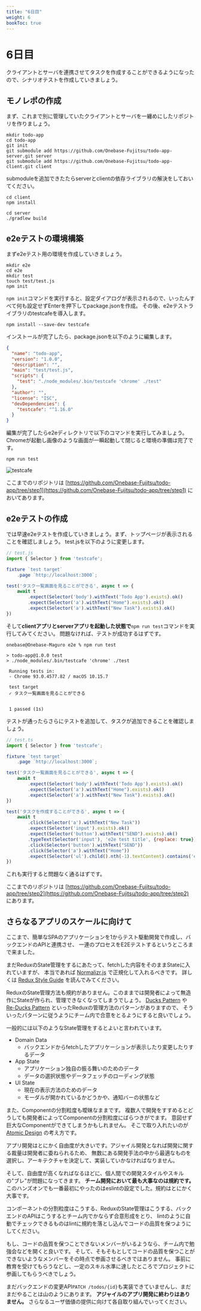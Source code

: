 ```yaml
---
title: "6日目"
weight: 6
bookToc: true
---
```


# 6日目

クライアントとサーバを連携させてタスクを作成することができるようになったので、シナリオテストを作成していきましょう。

## モノレポの作成

まず、これまで別に管理していたクライアントとサーバを一纏めにしたリポジトリを作りましょう。

```shell
mkdir todo-app
cd todo-app
git init
git submodule add https://github.com/Onebase-Fujitsu/todo-app-server.git server
git submodule add https://github.com/Onebase-Fujitsu/todo-app-client.git client
```

submoduleを追加できたたらserverとclientの依存ライブラリの解決をしておいてください。

```shell
cd client
npm install
```

```shell
cd server
./gradlew build
```

## e2eテストの環境構築

まずe2eテスト用の環境を作成していきましょう。

```shell
mkdir e2e
cd e2e
mkdir test
touch test/test.js 
npm init
```

`npm init`コマンドを実行すると、設定ダイアログが表示されるので、いったんすべて何も設定せずEnterを押下してpackage.jsonを作成。
その後、e2eテストライブラリのtestcafeを導入します。

```shell
npm install --save-dev testcafe
```

インストールが完了したら、package.jsonを以下のように編集します。

```json
{
  "name": "todo-app",
  "version": "1.0.0",
  "description": "",
  "main": "test/test.js",
  "scripts": {
    "test": "./node_modules/.bin/testcafe 'chrome' ./test"
  },
  "author": "",
  "license": "ISC",
  "devDependencies": {
    "testcafe": "^1.16.0"
  }
}
```

編集が完了したらe2eディレクトリで以下のコマンドを実行してみましょう。
Chromeが起動し画像のような画面が一瞬起動して閉じると環境の準備は完了です。

```shell
npm run test
```

![testcafe](testcafe.jpg)


ここまでのリポジトリは
[https://github.com/Onebase-Fujitsu/todo-app/tree/step1](https://github.com/Onebase-Fujitsu/todo-app/tree/step1)
においてあります。

## e2eテストの作成

では早速e2eテストを作成していきましょう。まず、トップページが表示されることを確認しましょう。
test.jsを以下のように変更します。

```javascript
// test.js
import { Selector } from 'testcafe';

fixture `test target`
    .page `http://localhost:3000`;

test('タスク一覧画面を見ることができる', async t => {
    await t
        .expect(Selector('body').withText('Todo App').exists).ok()
        .expect(Selector('a').withText("Home").exists).ok()
        .expect(Selector('a').withText("New Task").exists).ok()
})
```

そして**clientアプリとserverアプリを起動した状態で**`npm run test`コマンドを実行してみてください。
問題なければ、テストが成功するはずです。

```
onebase@Onebase-Maguro e2e % npm run test

> todo-app@1.0.0 test
> ./node_modules/.bin/testcafe 'chrome' ./test

 Running tests in:
 - Chrome 93.0.4577.82 / macOS 10.15.7

 test target
 ✓ タスク一覧画面を見ることができる


 1 passed (1s)
```

テストが通ったらさらにテストを追加して、タスクが追加できることを確認しましょう。

```javascript
// test.ts
import { Selector } from 'testcafe';

fixture `test target`
    .page `http://localhost:3000`;

test('タスク一覧画面を見ることができる', async t => {
    await t
        .expect(Selector('body').withText('Todo App').exists).ok()
        .expect(Selector('a').withText("Home").exists).ok()
        .expect(Selector('a').withText("New Task").exists).ok()
})

test('タスクを作成することができる', async t => {
    await t
        .click(Selector('a').withText("New Task"))
        .expect(Selector('input').exists).ok()
        .expect(Selector('button').withText("SEND").exists).ok()
        .typeText(Selector('input'), 'e2e test title', {replace: true})
        .click(Selector('button').withText("SEND"))
        .click(Selector('a').withText("Home"))
        .expect(Selector('ul').child().nth(-1).textContent).contains('e2e test title')
})
```

これも実行すると問題なく通るはずです。

ここまでのリポジトリは
[https://github.com/Onebase-Fujitsu/todo-app/tree/step2](https://github.com/Onebase-Fujitsu/todo-app/tree/step2)
にあります。

## さらなるアプリのスケールに向けて

ここまで、簡単なSPAのアプリケーションを1からテスト駆動開発で作成し、バックエンドのAPIと連携させ、
一連のプロセスをE2Eテストするというところまで来ました。

まだReduxのState管理をするにあたって、fetchした内容をそのままStateに入れていますが、
本当であれば [Normalizr.js](https://github.com/paularmstrong/normalizr) で正規化して入れるべきです。
詳しくは [Redux Style Guide](https://redux.js.org/style-guide/style-guide) を読んでみてください。

ReduxのState管理方法も規約がありません。このままでは開発者によって無造作にStateが作られ、管理できなくなってしまうでしょう。
[Ducks Pattern](https://medium.com/@scbarrus/the-ducks-file-structure-for-redux-d63c41b7035c) や
[Re-Ducks Pattern](https://github.com/erikras/ducks-modular-redux) といったReduxの管理方法のパターンがありますので、
そういったパターンに従うようにチーム内で合意をとるようにすると良いでしょう。

一般的には以下のようなState管理をするとよいと言われています。

- Domain Data
  - バックエンドからfetchしたアプリケーションが表示したり変更したりするデータ
- App State
  - アプリケーション独自の振る舞いのためのデータ
  - データの選択状態やデータフェッチのローディング状態
- UI State
  - 現在の表示方法のためのデータ
  - モーダルが開かれているかどうかや、通知バーの状態など

また、Componentの分割粒度も曖昧なままです。
複数人で開発をすすめるとどうしても開発者によってComponentの分割粒度にばらつきがでます。
意図せず巨大なComponentができてしまうかもしれません。
そこで取り入れたいのが [Atomic Design](https://bradfrost.com/blog/post/atomic-web-design/) の考え方です。

アプリ開発はとにかく自由度が大きいです。アジャイル開発となれば開発に関する裁量は開発者に委ねられるため、
無数にある開発手法の中から最適なものを選択し、アーキテクチャを決定して、実装していかなければなりません。

そして、自由度が高くなればなるほどに、個人間での開発スタイルやスキルの"ブレ"が問題になってきます。
**チーム開発において最も大事なのは規約です。**
このハンズオンでも一番最初にやったのはeslintの設定でした。規約はとにかく大事です。

コンポーネントの分割粒度はこうする、ReduxのState管理はこうする、バックエンドのAPIはこうするとチーム内でかならず合意形成をとり、
lintのように自動でチェックできるものはlintに規約を落とし込んでコードの品質を保つようにしてください。

もし、コードの品質を保つことできないメンバーがいるようなら、チーム内で勉強会などを開くと良いです。
そして、そもそもとしてコードの品質を保つことができないようなメンバーをその時点で参画させるべきではありません。
事前に教育を受けてもらうなどし、一定のスキル水準に達したところでプロジェクトに参画してもらうべきでしょう。

まだバックエンドの変更API`PATCH /todos/{id}`も実装できていませんし、まだまだやることは山のようにあります。
**アジャイルのアプリ開発に終わりはありません。**
さらなるユーザ価値の提供に向けて各自取り組んでいってください。
